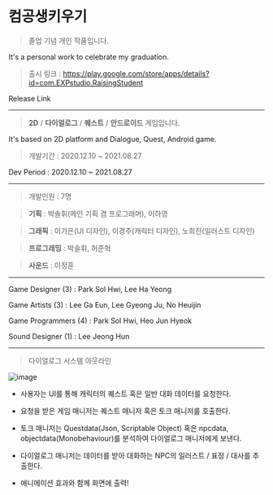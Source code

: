 # 컴공생키우기

> 졸업 기념 개인 작품입니다.

It's a personal work to celebrate my graduation.

> 출시 링크 : https://play.google.com/store/apps/details?id=com.EXPstudio.RaisingStudent

Release Link


---


> **2D** / **다이얼로그** / **퀘스트** / **안드로이드** 게임입니다.

It's based on 2D platform and Dialogue, Quest, Android game. 


> 개발기간 : 2020.12.10 ~ 2021.08.27

Dev Period : 2020.12.10 ~ 2021.08.27


---


> 개발인원 : 7명

> **기획** : 박솔휘(메인 기획 겸 프로그래머), 이하영

> **그래픽** : 이가은(UI 디자인), 이경주(캐릭터 디자인), 노희진(일러스트 디자인) 

> **프로그래밍** : 박솔휘, 허준혁

> **사운드** : 이정훈


---


Game Designer (3) : Park Sol Hwi, Lee Ha Yeong

Game Artists (3) : Lee Ga Eun, Lee Gyeong Ju, No Heuijin

Game Programmers (4) : Park Sol Hwi, Heo Jun Hyeok

Sound Designer (1) : Lee Jeong Hun
  
  
---

> 다이얼로그 시스템 아웃라인

![image](https://user-images.githubusercontent.com/67333432/144268169-b82f7f10-3acf-4843-876d-a2c991f91fcc.png)

- 사용자는 UI를 통해 캐릭터의 퀘스트 혹은 일반 대화 데이터를 요청한다.

- 요청을 받은 게임 매니저는 퀘스트 매니저 혹은 토크 매니저를 호출한다.

- 토크 매니저는 Questdata(Json, Scriptable Object) 혹은 npcdata, objectdata(Monobehaviour)를 분석하여 다이얼로그 매니저에게 보낸다.

- 다이얼로그 매니저는 데이터를 받아 대화하는 NPC의 일러스트 / 표정 / 대사를 추출한다.

- 애니메이션 효과와 함께 화면에 출력!


  
